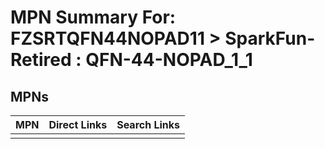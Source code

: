 



# MPN Summary For: FZSRTQFN44NOPAD11 > SparkFun-Retired : QFN-44-NOPAD_1_1

## MPNs
  

|MPN|Direct Links|Search Links|
| :--- | :--- | :--- |
||||

